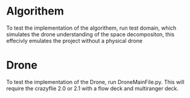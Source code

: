 

# Algorithem #

To test the implementation of the algorithem, run test domain, which simulates the drone understanding of the space decompositon, this effecivly emulates the project without a physical drone


# Drone #

To test the implementation of the Drone, run DroneMainFile.py. This will require the crazyflie 2.0 or 2.1 with a flow deck and multiranger deck.